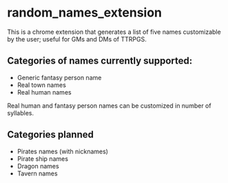 # random_names_extension

This is a chrome extension that generates a list of five names customizable by the user; useful for GMs and DMs of TTRPGS.

## Categories of names currently supported:
* Generic fantasy person name
* Real town names
* Real human names

Real human and fantasy person names can be customized in number of syllables.

## Categories planned
* Pirates names (with nicknames)
* Pirate ship names
* Dragon names
* Tavern names
